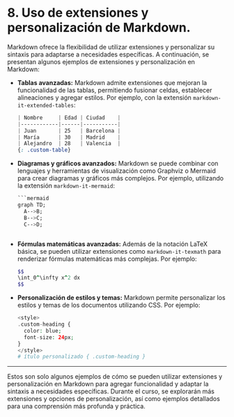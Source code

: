 # 8. Uso de extensiones y personalización de Markdown.

Markdown ofrece la flexibilidad de utilizar extensiones y personalizar su sintaxis para adaptarse a necesidades específicas. A continuación, se presentan algunos ejemplos de extensiones y personalización en Markdown:

- **Tablas avanzadas:** Markdown admite extensiones que mejoran la funcionalidad de las tablas, permitiendo fusionar celdas, establecer alineaciones y agregar estilos. Por ejemplo, con la extensión `markdown-it-extended-tables`:

  ```css
  | Nombre     | Edad | Ciudad    |
  |------------|------|-----------|
  | Juan       | 25   | Barcelona |
  | María      | 30   | Madrid    |
  | Alejandro  | 28   | Valencia  |
  {: .custom-table}
  ```

- **Diagramas y gráficos avanzados:** Markdown se puede combinar con lenguajes y herramientas de visualización como Graphviz o Mermaid para crear diagramas y gráficos más complejos. Por ejemplo, utilizando la extensión `markdown-it-mermaid`:

  ```css
  ```mermaid
  graph TD;
    A-->B;
    B-->C;
    C-->D;
  ```
  ```

- **Fórmulas matemáticas avanzadas:** Además de la notación LaTeX básica, se pueden utilizar extensiones como `markdown-it-texmath` para renderizar fórmulas matemáticas más complejas. Por ejemplo:

  ```ruby
  $$
  \int_0^\infty x^2 dx
  $$
  ```

- **Personalización de estilos y temas:** Markdown permite personalizar los estilos y temas de los documentos utilizando CSS. Por ejemplo:

  ```php
  <style>
  .custom-heading {
    color: blue;
    font-size: 24px;
  }
  </style> 
  # ítulo personalizado { .custom-heading }
  ```

---

Estos son solo algunos ejemplos de cómo se pueden utilizar extensiones y personalización en Markdown para agregar funcionalidad y adaptar la sintaxis a necesidades específicas. Durante el curso, se explorarán más extensiones y opciones de personalización, así como ejemplos detallados para una comprensión más profunda y práctica.